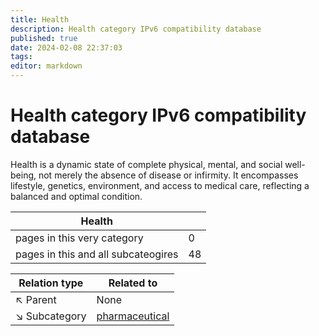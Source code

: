 ```yaml
---
title: Health
description: Health category IPv6 compatibility database
published: true
date: 2024-02-08 22:37:03 
tags:
editor: markdown
---
```


# Health category IPv6 compatibility database


Health is a dynamic state of complete physical, mental, and social well-being, not merely the absence of disease or infirmity. It encompasses lifestyle, genetics, environment, and access to medical care, reflecting a balanced and optimal condition.


| Health   |   |
| - | - |
| pages in this very category | 0 |
| pages in this and all subcateogires | 48 |

| Relation type | Related to |
| - | - |
| :arrow_upper_left: Parent | None |
| :arrow_lower_right: Subcategory |[pharmaceutical](./Health/pharmaceutical) |